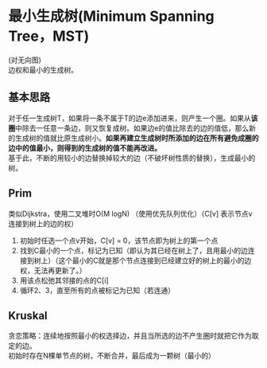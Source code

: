 # 最小生成树(Minimum Spanning Tree，MST)
(对无向图)  
边权和最小的生成树。

## 基本思路
对于任一生成树T，如果将一条不属于T的边e添加进来，则产生一个圈。如果从**该圈**中除去一任意一条边，则又恢复成树。如果边e的值比除去的边的值低，那么新的生成树的值就比原生成树小。**如果再建立生成树时所添加的边在所有避免成圈的边中的值最小，则得到的生成树的值不能再改进。**  
基于此，不断的用较小的边替换掉较大的边（不破坏树性质的替换），生成最小的树。

## Prim
类似Dijkstra，使用二叉堆时O(M logN)
（使用优先队列优化）（C[v] 表示节点v连接到树上的边的权）
1. 初始时任选一个点v开始，C[v] = 0，该节点即为树上的第一个点
2. 找到C最小的一个点，标记为已知（即认为其已经在树上了，且用最小的边连接到树上）（这个最小的C就是那个节点连接到已经建立好的树上的最小的边权，无法再更新了。）
3. 用该点松弛其邻接的点的C[i]
4. 循环2、3，直至所有的点被标记为已知（若连通）

## Kruskal
贪恋策略：连续地按照最小的权选择边，并且当所选的边不产生圈时就把它作为取定的边。  
初始时存在N棵单节点的树，不断合并，最后成为一颗树（最小的）